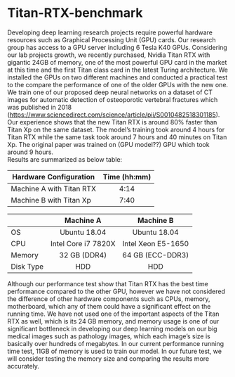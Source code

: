 # Titan-RTX-benchmark

Developing deep learning research projects require powerful hardware resources such as Graphical Processing Unit (GPU) cards. Our research group has access to a GPU server including 6 Tesla K40 GPUs. Considering our lab projects growth, we recently purchased, Nvidia Titan RTX with gigantic 24GB of memory, one of the most powerful GPU card in the market at this time and the first Titan class card in the latest Turing architecture. 
We installed the GPUs on two different machines and conducted a practical test to the compare the performance of one of the older GPUs with the new one. We train one of our proposed deep neural networks on a dataset of CT images for automatic detection of osteoporotic vertebral fractures which was published in 2018 (https://www.sciencedirect.com/science/article/pii/S0010482518301185). Our experience shows that the new Titan RTX is around 80% faster than Titan Xp on the same dataset. The model’s training took around 4 hours for Titan RTX while the same task took around 7 hours and 40 minutes on Titan Xp. The original paper was trained on (GPU model??) GPU which took around 9 hours.  
Results are summarized as below table:

| Hardware Configuration   | Time (hh:mm)  |
| -------------            |:-----:|
| Machine A with Titan RTX | 4:14 |
| Machine B with Titan Xp  | 7:40 |


||Machine A|Machine B|
|---|:---:|:---:|
|OS|Ubuntu 18.04|Ubuntu 18.04|
|CPU|Intel Core i7 7820X|Intel Xeon E5-1650|
|Memory| 32 GB (DDR4)| 64 GB (ECC-DDR3)|
|Disk Type|HDD|HDD|

Although our performance test show that Titan RTX has the best time performance compared to the other GPU, however we have not considered the difference of other hardware components such as CPUs, memory, motherboard, which any of them could have a significant effect on the running time. We have not used one of the important aspects of the Titan RTX as well, which is its 24 GB memory, and memory usage is one of our significant bottleneck in developing our deep learning models on our big medical images such as pathology images, which each image’s size is basically over hundreds of megabytes. In our current performance running time test, 11GB of memory is used to train our model. In our future test, we will consider testing the memory size and comparing the results more accurately.
